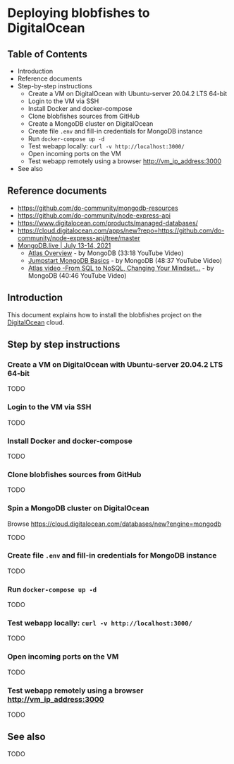 # Deploying blobfishes to DigitalOcean
 
## Table of Contents

* Introduction
* Reference documents
* Step-by-step instructions
  - Create a VM on DigitalOcean with Ubuntu-server 20.04.2 LTS 64-bit
  - Login to the VM via SSH
  - Install Docker and docker-compose
  - Clone blobfishes sources from GitHub
  - Create a MongoDB cluster on DigitalOcean
  - Create file `.env` and fill-in credentials for MongoDB instance
  - Run `docker-compose up -d`
  - Test webapp locally: `curl -v http://localhost:3000/`
  - Open incoming ports on the VM
  - Test webapp remotely using a browser <http://vm_ip_address:3000>
* See also


## Reference documents

* <https://github.com/do-community/mongodb-resources>
* <https://github.com/do-community/node-express-api>
* <https://www.digitalocean.com/products/managed-databases/>
* <https://cloud.digitalocean.com/apps/new?repo=https://github.com/do-community/node-express-api/tree/master>
* [MongoDB.live | July 13-14, 2021](https://www.mongodb.com/live)
  - [Atlas Overview](https://youtu.be/vy8Vylvqohk) - by MongoDB (33:18 YouTube Video)
  - [Jumpstart MongoDB Basics](https://youtu.be/W76yyd791js) - by MongoDB (48:37 YouTube Video)
  - [Atlas video -From SQL to NoSQL, Changing Your Mindset...](https://youtu.be/4TdVcfh1Kk8) - by MongoDB (40:46 YouTube Video)


## Introduction
 
This document explains how to install the blobfishes project on the [DigitalOcean](https://www.digitalocean.com/) cloud.


## Step by step instructions

### Create a VM on DigitalOcean with Ubuntu-server 20.04.2 LTS 64-bit

TODO

### Login to the VM via SSH

TODO

### Install Docker and docker-compose

TODO

### Clone blobfishes sources from GitHub

TODO

### Spin a MongoDB cluster on DigitalOcean

Browse <https://cloud.digitalocean.com/databases/new?engine=mongodb>

TODO

### Create file `.env` and fill-in credentials for MongoDB instance

TODO

### Run `docker-compose up -d`

TODO

### Test webapp locally: `curl -v http://localhost:3000/`

TODO

### Open incoming ports on the VM

TODO

### Test webapp remotely using a browser <http://vm_ip_address:3000>

TODO


## See also

TODO
 
 <!-- EOF -->
